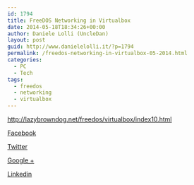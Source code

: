 ```yaml
---
id: 1794
title: FreeDOS Networking in Virtualbox
date: 2014-05-18T18:34:26+00:00
author: Daniele Lolli (UncleDan)
layout: post
guid: http://www.danielelolli.it/?p=1794
permalink: /freedos-networking-in-virtualbox-05-2014.html
categories:
  - PC
  - Tech
tags:
  - freedos
  - networking
  - virtualbox
---
```

http://lazybrowndog.net/freedos/virtualbox/index10.html

<div class="container_share">
  <a href="http://www.facebook.com/sharer.php?u=http://www.danielelolli.it/freedos-networking-in-virtualbox-05-2014.html&t=FreeDOS Networking in Virtualbox" target="_blank" class="button_purab_share facebook"><span><i class="icon-facebook"></i></span>
  
  <p>
    Facebook
  </p></a> 
  
  <a href="http://twitter.com/share?url=http://www.danielelolli.it/freedos-networking-in-virtualbox-05-2014.html&text=FreeDOS Networking in Virtualbox" target="_blank" class="button_purab_share twitter"><span><i class="icon-twitter"></i></span>
  
  <p>
    Twitter
  </p></a> 
  
  <a href="https://plus.google.com/share?url=http://www.danielelolli.it/freedos-networking-in-virtualbox-05-2014.html" target="_blank" class="button_purab_share google-plus"><span><i class="icon-google-plus"></i></span>
  
  <p>
    Google +
  </p></a> 
  
  <a href="http://www.linkedin.com/shareArticle?mini=true&url=http://www.danielelolli.it/freedos-networking-in-virtualbox-05-2014.html&title=FreeDOS Networking in Virtualbox" target="_blank" class="button_purab_share linkedin"><span><i class="icon-linkedin"></i></span>
  
  <p>
    Linkedin
  </p></a>
</div>